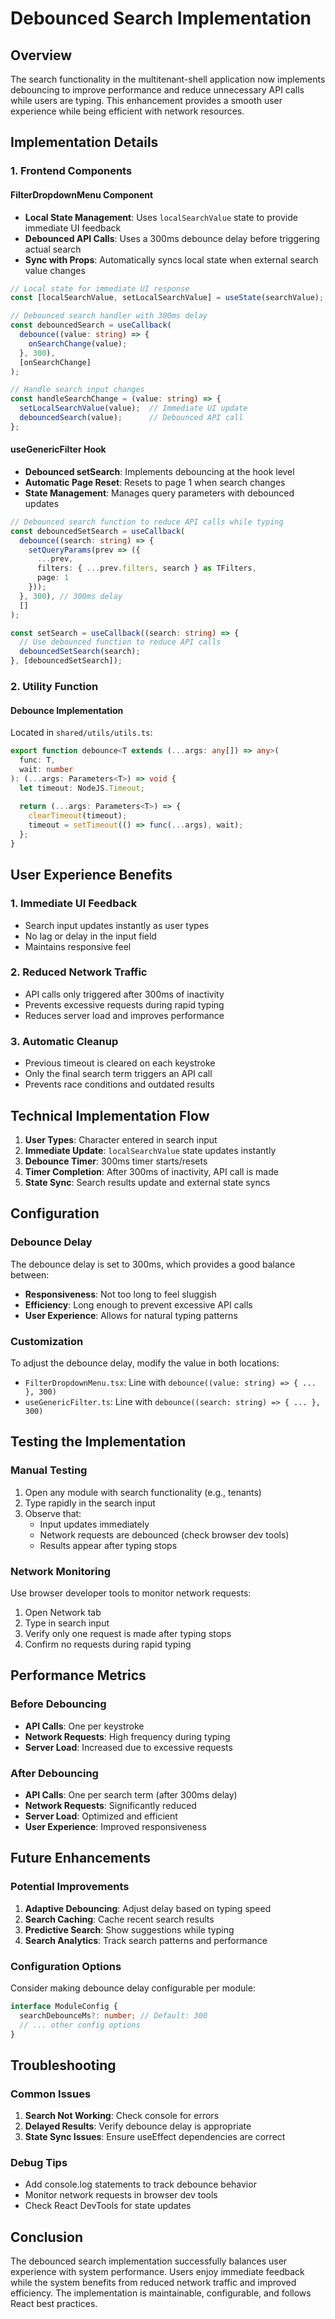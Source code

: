 # Debounced Search Implementation

## Overview

The search functionality in the multitenant-shell application now implements debouncing to improve performance and reduce unnecessary API calls while users are typing. This enhancement provides a smooth user experience while being efficient with network resources.

## Implementation Details

### 1. Frontend Components

#### FilterDropdownMenu Component
- **Local State Management**: Uses `localSearchValue` state to provide immediate UI feedback
- **Debounced API Calls**: Uses a 300ms debounce delay before triggering actual search
- **Sync with Props**: Automatically syncs local state when external search value changes

```typescript
// Local state for immediate UI response
const [localSearchValue, setLocalSearchValue] = useState(searchValue);

// Debounced search handler with 300ms delay
const debouncedSearch = useCallback(
  debounce((value: string) => {
    onSearchChange(value);
  }, 300),
  [onSearchChange]
);

// Handle search input changes
const handleSearchChange = (value: string) => {
  setLocalSearchValue(value);  // Immediate UI update
  debouncedSearch(value);      // Debounced API call
};
```

#### useGenericFilter Hook
- **Debounced setSearch**: Implements debouncing at the hook level
- **Automatic Page Reset**: Resets to page 1 when search changes
- **State Management**: Manages query parameters with debounced updates

```typescript
// Debounced search function to reduce API calls while typing
const debouncedSetSearch = useCallback(
  debounce((search: string) => {
    setQueryParams(prev => ({ 
      ...prev, 
      filters: { ...prev.filters, search } as TFilters, 
      page: 1 
    }));
  }, 300), // 300ms delay
  []
);

const setSearch = useCallback((search: string) => {
  // Use debounced function to reduce API calls
  debouncedSetSearch(search);
}, [debouncedSetSearch]);
```

### 2. Utility Function

#### Debounce Implementation
Located in `shared/utils/utils.ts`:

```typescript
export function debounce<T extends (...args: any[]) => any>(
  func: T,
  wait: number
): (...args: Parameters<T>) => void {
  let timeout: NodeJS.Timeout;
  
  return (...args: Parameters<T>) => {
    clearTimeout(timeout);
    timeout = setTimeout(() => func(...args), wait);
  };
}
```

## User Experience Benefits

### 1. Immediate UI Feedback
- Search input updates instantly as user types
- No lag or delay in the input field
- Maintains responsive feel

### 2. Reduced Network Traffic
- API calls only triggered after 300ms of inactivity
- Prevents excessive requests during rapid typing
- Reduces server load and improves performance

### 3. Automatic Cleanup
- Previous timeout is cleared on each keystroke
- Only the final search term triggers an API call
- Prevents race conditions and outdated results

## Technical Implementation Flow

1. **User Types**: Character entered in search input
2. **Immediate Update**: `localSearchValue` state updates instantly
3. **Debounce Timer**: 300ms timer starts/resets
4. **Timer Completion**: After 300ms of inactivity, API call is made
5. **State Sync**: Search results update and external state syncs

## Configuration

### Debounce Delay
The debounce delay is set to 300ms, which provides a good balance between:
- **Responsiveness**: Not too long to feel sluggish
- **Efficiency**: Long enough to prevent excessive API calls
- **User Experience**: Allows for natural typing patterns

### Customization
To adjust the debounce delay, modify the value in both locations:
- `FilterDropdownMenu.tsx`: Line with `debounce((value: string) => { ... }, 300)`
- `useGenericFilter.ts`: Line with `debounce((search: string) => { ... }, 300)`

## Testing the Implementation

### Manual Testing
1. Open any module with search functionality (e.g., tenants)
2. Type rapidly in the search input
3. Observe that:
   - Input updates immediately
   - Network requests are debounced (check browser dev tools)
   - Results appear after typing stops

### Network Monitoring
Use browser developer tools to monitor network requests:
1. Open Network tab
2. Type in search input
3. Verify only one request is made after typing stops
4. Confirm no requests during rapid typing

## Performance Metrics

### Before Debouncing
- **API Calls**: One per keystroke
- **Network Requests**: High frequency during typing
- **Server Load**: Increased due to excessive requests

### After Debouncing
- **API Calls**: One per search term (after 300ms delay)
- **Network Requests**: Significantly reduced
- **Server Load**: Optimized and efficient
- **User Experience**: Improved responsiveness

## Future Enhancements

### Potential Improvements
1. **Adaptive Debouncing**: Adjust delay based on typing speed
2. **Search Caching**: Cache recent search results
3. **Predictive Search**: Show suggestions while typing
4. **Search Analytics**: Track search patterns and performance

### Configuration Options
Consider making debounce delay configurable per module:
```typescript
interface ModuleConfig {
  searchDebounceMs?: number; // Default: 300
  // ... other config options
}
```

## Troubleshooting

### Common Issues
1. **Search Not Working**: Check console for errors
2. **Delayed Results**: Verify debounce delay is appropriate
3. **State Sync Issues**: Ensure useEffect dependencies are correct

### Debug Tips
- Add console.log statements to track debounce behavior
- Monitor network requests in browser dev tools
- Check React DevTools for state updates

## Conclusion

The debounced search implementation successfully balances user experience with system performance. Users enjoy immediate feedback while the system benefits from reduced network traffic and improved efficiency. The implementation is maintainable, configurable, and follows React best practices. 